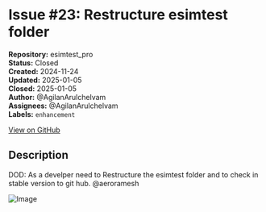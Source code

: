 # Issue #23: Restructure esimtest folder

**Repository:** esimtest_pro  
**Status:** Closed  
**Created:** 2024-11-24  
**Updated:** 2025-01-05  
**Closed:** 2025-01-05  
**Author:** @AgilanArulchelvam  
**Assignees:** @AgilanArulchelvam  
**Labels:** `enhancement`  

[View on GitHub](https://github.com/Simtestlab/esimtest_pro/issues/23)

## Description

DOD: As a develper need to Restructure the esimtest folder and to check in stable version to git hub.
@aeroramesh  

![Image](https://github.com/user-attachments/assets/7ee57be4-89a1-4f08-b91a-46222faa9ab8)
